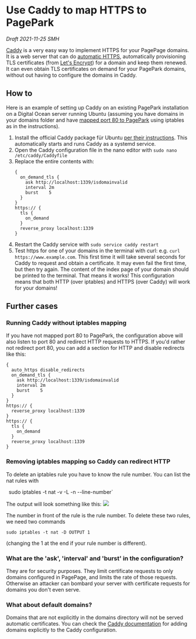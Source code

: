 # Use Caddy to map HTTPS to PagePark
<i>Draft 2021-11-25 SMH</i>

<a href="https://caddyserver.com/">Caddy</a> is a very easy way to implement HTTPS for your PagePage domains. It is a web server that can do <a href="https://caddyserver.com/docs/automatic-https">automatic HTTPS</a>, automatically provisioning TLS certificates (from <a href="https://letsencrypt.org/">Let's Encrypt</a>) for a domain and keep them renewed. It can even obtain TLS certificates on demand for your PagePark domains, without out having to configure the domains in Caddy. 
## How to
Here is an example of setting up Caddy on an existing PagePark installation on a Digital Ocean server running Ubuntu (assuming you have domains in your domains folder and have <a href="https://github.com/scripting/pagePark#mapping-port-80-to-1339">mapped port 80 to PagePark</a> using iptables as in the instructions).
1. Install the official Caddy package für Ubuntu <a href="https://caddyserver.com/docs/install#debian-ubuntu-raspbian">per their instructions</a>.  This automatically starts and runs Caddy as a systemd service.
1. Open the Caddy configuration file in the nano editor with `sudo nano /etc/caddy/Caddyfile`
1. Replace the entire contents with: 
   ```
   {
     on_demand_tls {
       ask http://localhost:1339/isdomainvalid
       interval 2m
       burst    5
     }
   }
   https:// {
     tls {
       on_demand
     }
     reverse_proxy localhost:1339
   }
   ```
1. Restart the Caddy service with `sudo service caddy restart`
1. Test https for one of your domains in the terminal with curl: e.g. `curl https://www.example.com`. This first time it will take several seconds for Caddy to request and obtain a certificate. It may even fail the first time, but then try again. The content of the index page of your domain should be printed to the terminal. That means it works!
This configuration means that both HTTP (over iptables) and HTTPS (over Caddy) will work for your domains!
## Further cases
### Running Caddy without iptables mapping
If you have not mapped port 80 to PagePark, the configuration above will also listen to port 80 and redirect HTTP requests to HTTPS. 
If you'd rather not redirect port 80, you can add a section for HTTP and disable redirects like this:
   ```
   {
     auto_https disable_redirects
     on_demand_tls {
       ask http://localhost:1339/isdomainvalid
       interval 2m
       burst    5
     }
   }
   https:// {
     reverse_proxy localhost:1339
   }
   https:// {
     tls {
       on_demand
     }
     reverse_proxy localhost:1339
   }
   ```
### Removing iptables mapping so Caddy can redirect HTTP
To delete an iptables rule you have to know the rule number. You can list the nat rules with

`
`sudo iptables -t nat -v -L -n --line-number`

The output will look something like this:
![](https://res.cloudinary.com/papascott/image/upload/v1637840426/TujSanB1nu0Bdelbge96Lr4UlGgFO7jV6D5Jc9VX.jpg)

The number in front of the rule is the rule number. To delete these two rules, we need two commands  
```
sudo iptables -t nat -D OUTPUT 1
```
(changing the 1 at the end if your rule number is different).
### What are the 'ask', 'interval' and 'burst' in the configuration?
They are for security purposes. They limit certificate requests to only domains configured in PagePage, and limits the rate of those requests. Otherwise an attacker can bombard your server with certificate requests for domains you don't even serve. 
### What about default domains?
Domains that are not explicitly in the domains directory will not be served automatic certificates. You can check the <a href="https://caddyserver.com/docs/">Caddy documentation</a> for adding domains explicitly to the Caddy configuration.

